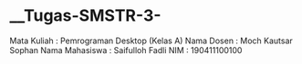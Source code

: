 # __Tugas-SMSTR-3-
Mata Kuliah : Pemrograman Desktop (Kelas A)
Nama Dosen : Moch Kautsar Sophan
Nama Mahasiswa : Saifulloh Fadli
NIM : 190411100100

